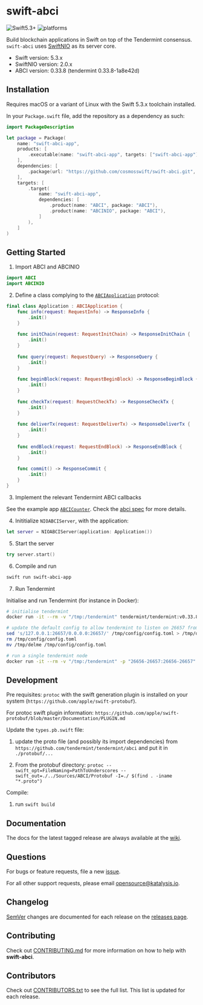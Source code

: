# swift-abci
![Swift5.3+](https://img.shields.io/badge/Swift-5.3+-blue.svg)
![platforms](https://img.shields.io/badge/platforms-macOS%20%7C%20linux-orange.svg)

Build blockchain applications in Swift on top of the Tendermint consensus. `swift-abci` uses [SwiftNIO](https://github.com/apple/swift-nio) as its server core.

- Swift version: 5.3.x
- SwiftNIO version: 2.0.x
- ABCI version: 0.33.8 (tendermint 0.33.8-1a8e42d)


## Installation

Requires macOS or a variant of Linux with the Swift 5.3.x toolchain installed.

In your `Package.swift` file, add the repository as a dependency as such:

``` swift
import PackageDescription

let package = Package(
    name: "swift-abci-app",
    products: [
        .executable(name: "swift-abci-app", targets: ["swift-abci-app"]),
    ],
    dependencies: [
        .package(url: "https://github.com/cosmosswift/swift-abci.git", .upToNextMajor(from: "1.0.0")),
    ],
    targets: [
        .target(
            name: "swift-abci-app", 
            dependencies: [
                .product(name: "ABCI", package: "ABCI"), 
                .product(name: "ABCINIO", package: "ABCI"),
            ]
        ),
    ]
)
```

## Getting Started

1. Import ABCI and ABCINIO

```swift
import ABCI
import ABCINIO
```

2. Define a class complying to the [`ABCIApplication`](/Sources/ABCI/ABCIApplication.swift) protocol:

``` swift
final class Application : ABCIApplication {
    func info(request: RequestInfo) -> ResponseInfo {
        .init()
    }
    
    func initChain(request: RequestInitChain) -> ResponseInitChain {
        .init()
    }
    
    func query(request: RequestQuery) -> ResponseQuery {
        .init()
    }
    
    func beginBlock(request: RequestBeginBlock) -> ResponseBeginBlock {
        .init()
    }
    
    func checkTx(request: RequestCheckTx) -> ResponseCheckTx {
        .init()
    }
    
    func deliverTx(request: RequestDeliverTx) -> ResponseDeliverTx {
        .init()
    }
    
    func endBlock(request: RequestEndBlock) -> ResponseEndBlock {
        .init()
    }

    func commit() -> ResponseCommit {
        .init()
    }
}
```

3. Implement the relevant Tendermint ABCI callbacks

See the example app [`ABCICounter`](/Sources/ABCICounter/main.swift). Check the [abci spec](https://github.com/tendermint/spec/blob/master/spec/abci/abci.md) for more details.

4. Inititialize `NIOABCIServer`, with the application:

```swift
let server = NIOABCIServer(application: Application())
```

5. Start the server

```swift
try server.start()
```

6. Compile and run

```bash
swift run swift-abci-app
```

7. Run Tendermint

Initialise and run Tendermint (for instance in Docker):

```bash
# initialise tendermint
docker run -it --rm -v "/tmp:/tendermint" tendermint/tendermint:v0.33.8 init

# update the default config to allow tendermint to listen on 26657 from the localhost
sed 's/127.0.0.1:26657/0.0.0.0:26657/' /tmp/config/config.toml > /tmp/delme
rm /tmp/config/config.toml
mv /tmp/delme /tmp/config/config.toml

# run a single tendermint node
docker run -it --rm -v "/tmp:/tendermint" -p "26656-26657:26656-26657"  tendermint/tendermint:v0.33.8 node --proxy_app="tcp://host.docker.internal:26658"
```

## Development

Pre requisites: `protoc` with the swift generation plugin is installed on your system (`https://github.com/apple/swift-protobuf`).

For protoc swift plugin information: `https://github.com/apple/swift-protobuf/blob/master/Documentation/PLUGIN.md`

Update the `types.pb.swift` file:

1. update the proto file (and possibly its import dependencies) from  `https://github.com/tendermint/tendermint/abci` and put it in `./protobuf/...`

2. From the protobuf directory: `protoc --swift_opt=FileNaming=PathToUnderscores --swift_out=./../Sources/ABCI/Protobuf -I=./ $(find . -iname "*.proto")`

Compile:

1. run `swift build`

## Documentation

The docs for the latest tagged release are always available at the [wiki](https://github.com/CosmosSwift/swift-abci/wiki).

## Questions

For bugs or feature requests, file a new [issue](https://github.com/cosmosswift/swift-abci/issues).

For all other support requests, please email [opensource@katalysis.io](mailto:opensource@katalysis.io).

## Changelog

[SemVer](https://semver.org/) changes are documented for each release on the [releases page](https://github.com/cosmosswift/swift-abci/-/releases).

## Contributing

Check out [CONTRIBUTING.md](https://github.com/cosmosswift/swift-abci/blob/master/CONTRIBUTING.md) for more information on how to help with **swift-abci**.

## Contributors

Check out [CONTRIBUTORS.txt](https://github.com/cosmosswift/swift-abci/blob/master/CONTRIBUTORS.txt) to see the full list. This list is updated for each release.
